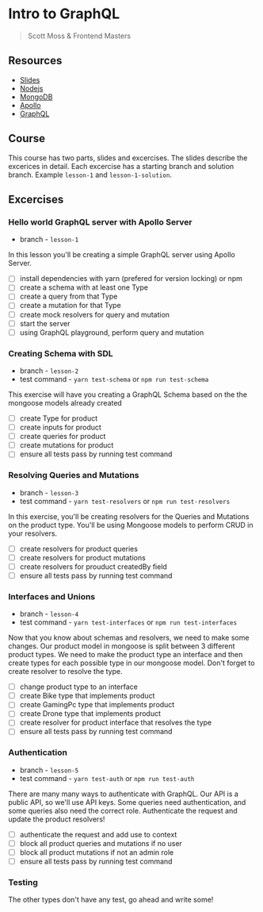 # Intro to GraphQL

> Scott Moss & Frontend Masters

## Resources

- [Slides](https://slides.com/scotups/intro-to-graphql)
- [Nodejs](https://nodejs.org/en/)
- [MongoDB](https://www.mongodb.com/)
- [Apollo](https://www.apollographql.com/docs/apollo-server/)
- [GraphQL](https://graphql.org/)

## Course

This course has two parts, slides and excercises. The slides describe the excerices in detail. Each excercise has a starting branch and solution branch. Example `lesson-1` and `lesson-1-solution`.

## Excercises

### Hello world GraphQL server with Apollo Server

- branch - `lesson-1`

In this lesson you'll be creating a simple GraphQL server using Apollo Server.

- [ ] install dependencies with yarn (prefered for version locking) or npm
- [ ] create a schema with at least one Type
- [ ] create a query from that Type
- [ ] create a mutation for that Type
- [ ] create mock resolvers for query and mutation
- [ ] start the server
- [ ] using GraphQL playground, perform query and mutation

### Creating Schema with SDL

- branch - `lesson-2`
- test command - `yarn test-schema` or `npm run test-schema`

This exercise will have you creating a GraphQL Schema based on the the mongoose models already created

- [ ] create Type for product
- [ ] create inputs for product
- [ ] create queries for product
- [ ] create mutations for product
- [ ] ensure all tests pass by running test command

### Resolving Queries and Mutations

- branch - `lesson-3`
- test command - `yarn test-resolvers` or `npm run test-resolvers`

In this exercise, you'll be creating resolvers for the Queries and Mutations on the product type. You'll be using Mongoose models to perform CRUD in your resolvers.

- [ ] create resolvers for product queries
- [ ] create resolvers for product mutations
- [ ] create resolvers for prouduct createdBy field
- [ ] ensure all tests pass by running test command

### Interfaces and Unions

- branch - `lesson-4`
- test command - `yarn test-interfaces` or `npm run test-interfaces`

Now that you know about schemas and resolvers, we need to make some changes. Our product model in mongoose is split between 3 different product types. We need to make the product type an interface and then create types for each possible type in our mongoose model. Don't forget to create resolver to resolve the type.

- [ ] change product type to an interface
- [ ] create Bike type that implements product
- [ ] create GamingPc type that implements product
- [ ] create Drone type that implements product
- [ ] create resolver for product interface that resolves the type
- [ ] ensure all tests pass by running test command

### Authentication

- branch - `lesson-5`
- test command - `yarn test-auth` or `npm run test-auth`

There are many many ways to authenticate with GraphQL. Our API is a public API, so we'll use API keys. Some queries need authentication, and some queries also need the correct role. Authenticate the request and update the product resolvers!

- [ ] authenticate the request and add use to context
- [ ] block all product queries and mutations if no user
- [ ] block all product mutations if not an admin role
- [ ] ensure all tests pass by running test command

### Testing

The other types don't have any test, go ahead and write some!
